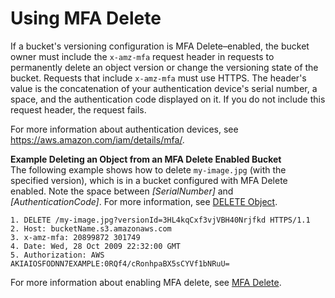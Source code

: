 # Using MFA Delete<a name="UsingMFADelete"></a>

If a bucket's versioning configuration is MFA Delete–enabled, the bucket owner must include the `x-amz-mfa` request header in requests to permanently delete an object version or change the versioning state of the bucket\. Requests that include `x-amz-mfa` must use HTTPS\. The header's value is the concatenation of your authentication device's serial number, a space, and the authentication code displayed on it\. If you do not include this request header, the request fails\.

For more information about authentication devices, see [https://aws\.amazon\.com/iam/details/mfa/](https://aws.amazon.com/iam/details/mfa/)\.

**Example Deleting an Object from an MFA Delete Enabled Bucket**  
The following example shows how to delete `my-image.jpg` \(with the specified version\), which is in a bucket configured with MFA Delete enabled\. Note the space between *\[SerialNumber\]* and *\[AuthenticationCode\]*\. For more information, see [DELETE Object](http://docs.aws.amazon.com/AmazonS3/latest/API/RESTObjectDELETE.html)\.  

```
1. DELETE /my-image.jpg?versionId=3HL4kqCxf3vjVBH40Nrjfkd HTTPS/1.1
2. Host: bucketName.s3.amazonaws.com
3. x-amz-mfa: 20899872 301749
4. Date: Wed, 28 Oct 2009 22:32:00 GMT
5. Authorization: AWS AKIAIOSFODNN7EXAMPLE:0RQf4/cRonhpaBX5sCYVf1bNRuU=
```

For more information about enabling MFA delete, see [MFA Delete](Versioning.md#MultiFactorAuthenticationDelete)\.